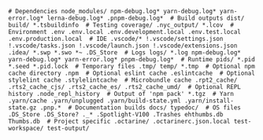 
`# Dependencies node_modules/ npm-debug.log* yarn-debug.log* yarn-error.log* lerna-debug.log* .pnpm-debug.log*  # Build outputs dist/ build/ *.tsbuildinfo  # Testing coverage/ .nyc_output/ *.lcov  # Environment .env .env.local .env.development.local .env.test.local .env.production.local  # IDE .vscode/* !.vscode/settings.json !.vscode/tasks.json !.vscode/launch.json !.vscode/extensions.json .idea/ *.swp *.swo *~ .DS_Store  # Logs logs/ *.log npm-debug.log* yarn-debug.log* yarn-error.log* pnpm-debug.log*  # Runtime pids/ *.pid *.seed *.pid.lock  # Temporary files .tmp/ temp/ *.tmp  # Optional npm cache directory .npm  # Optional eslint cache .eslintcache  # Optional stylelint cache .stylelintcache  # Microbundle cache .rpt2_cache/ .rts2_cache_cjs/ .rts2_cache_es/ .rts2_cache_umd/  # Optional REPL history .node_repl_history  # Output of 'npm pack' *.tgz  # Yarn .yarn/cache .yarn/unplugged .yarn/build-state.yml .yarn/install-state.gz .pnp.*  # Documentation builds docs/ typedoc/  # OS files .DS_Store .DS_Store? ._* .Spotlight-V100 .Trashes ehthumbs.db Thumbs.db  # Project specific .octarine/ .octarinerc.json.local test-workspace/ test-output/ `